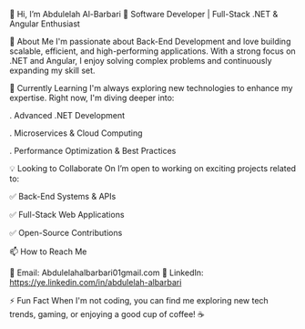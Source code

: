👋 Hi, I’m Abdulelah Al-Barbari
🚀 Software Developer | Full-Stack .NET & Angular Enthusiast

👀 About Me
I'm passionate about Back-End Development and love building scalable, efficient, and high-performing applications. With a strong focus on .NET and Angular, I enjoy solving complex problems and continuously expanding my skill set.

🌱 Currently Learning
I'm always exploring new technologies to enhance my expertise. Right now, I'm diving deeper into:

. Advanced .NET Development

. Microservices & Cloud Computing

. Performance Optimization & Best Practices

💡 Looking to Collaborate On
I’m open to working on exciting projects related to:

✅ Back-End Systems & APIs

✅ Full-Stack Web Applications

✅ Open-Source Contributions

📫 How to Reach Me 

📧 Email: Abdulelahalbarbari01gmail.com
💼 LinkedIn: https://ye.linkedin.com/in/abdulelah-albarbari


⚡ Fun Fact
When I'm not coding, you can find me exploring new tech trends, gaming, or enjoying a good cup of coffee! ☕
